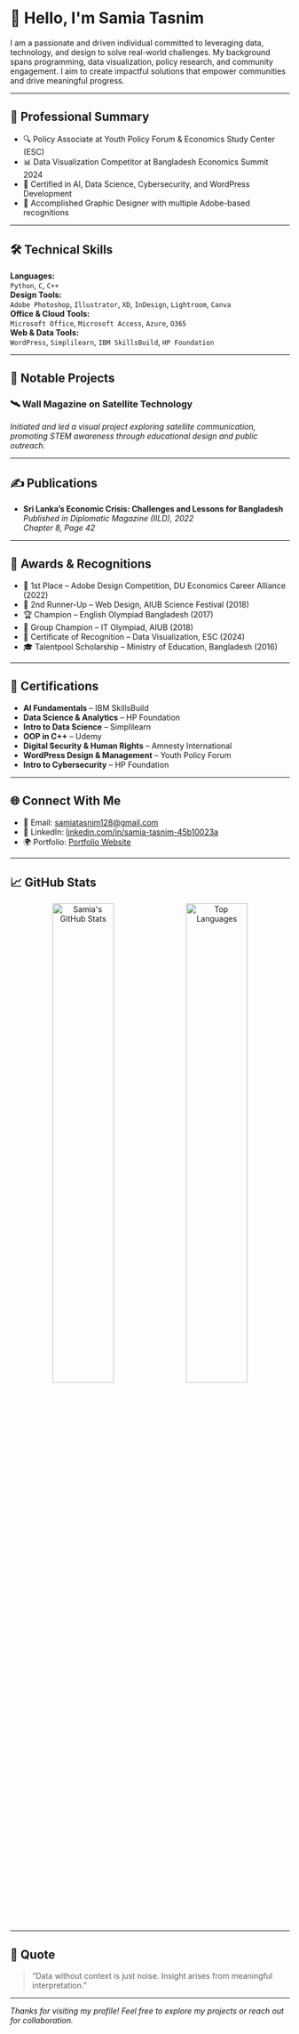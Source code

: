 # 👋 Hello, I'm Samia Tasnim

I am a passionate and driven individual committed to leveraging data, technology, and design to solve real-world challenges. My background spans programming, data visualization, policy research, and community engagement. I aim to create impactful solutions that empower communities and drive meaningful progress.

---

## 💼 Professional Summary

- 🔍 Policy Associate at Youth Policy Forum & Economics Study Center (ESC)
- 📊 Data Visualization Competitor at Bangladesh Economics Summit 2024
- 🧠 Certified in AI, Data Science, Cybersecurity, and WordPress Development
- 🎨 Accomplished Graphic Designer with multiple Adobe-based recognitions

---

## 🛠 Technical Skills

**Languages:**  
`Python`, `C`, `C++`  
**Design Tools:**  
`Adobe Photoshop`, `Illustrator`, `XD`, `InDesign`, `Lightroom`, `Canva`  
**Office & Cloud Tools:**  
`Microsoft Office`, `Microsoft Access`, `Azure`, `O365`  
**Web & Data Tools:**  
`WordPress`, `Simplilearn`, `IBM SkillsBuild`, `HP Foundation`

---

## 📌 Notable Projects

### 🛰 Wall Magazine on Satellite Technology  
*Initiated and led a visual project exploring satellite communication, promoting STEM awareness through educational design and public outreach.*  

---

## ✍ Publications

- **Sri Lanka’s Economic Crisis: Challenges and Lessons for Bangladesh**  
  *Published in Diplomatic Magazine (IILD), 2022*  
  _Chapter 8, Page 42_

---

## 🏅 Awards & Recognitions

- 🥇 1st Place – Adobe Design Competition, DU Economics Career Alliance (2022)  
- 🥉 2nd Runner-Up – Web Design, AIUB Science Festival (2018)  
- 🏆 Champion – English Olympiad Bangladesh (2017)  
- 🥇 Group Champion – IT Olympiad, AIUB (2018)  
- 🥈 Certificate of Recognition – Data Visualization, ESC (2024)  
- 🎓 Talentpool Scholarship – Ministry of Education, Bangladesh (2016)

---

## 🧾 Certifications

- **AI Fundamentals** – IBM SkillsBuild  
- **Data Science & Analytics** – HP Foundation  
- **Intro to Data Science** – Simplilearn  
- **OOP in C++** – Udemy  
- **Digital Security & Human Rights** – Amnesty International  
- **WordPress Design & Management** – Youth Policy Forum  
- **Intro to Cybersecurity** – HP Foundation  

---

## 🌐 Connect With Me

- 📧 Email: [samiatasnim128@gmail.com](mailto:samiatasnim128@gmail.com)  
- 💼 LinkedIn: [linkedin.com/in/samia-tasnim-45b10023a](https://www.linkedin.com/in/samia-tasnim-45b10023a/)  
- 🌍 Portfolio: [Portfolio Website](https://sites.google.com/view/portfolioofsamiatasnim/home)

---

## 📈 GitHub Stats

<p align="center">
  <img src="https://github-readme-stats.vercel.app/api?username=samiatasnim128&show_icons=true&theme=default&hide_title=false" alt="Samia's GitHub Stats" width="47%" />
  <img src="https://github-readme-stats.vercel.app/api/top-langs/?username=samiatasnim128&layout=compact&theme=default" alt="Top Languages" width="47%" />
</p>

---

## 💬 Quote

> “Data without context is just noise. Insight arises from meaningful interpretation.”

---

_Thanks for visiting my profile! Feel free to explore my projects or reach out for collaboration._
